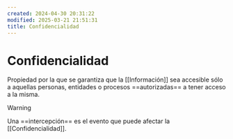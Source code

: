 ```yaml
---
created: 2024-04-30 20:31:22
modified: 2025-03-21 21:51:31
title: Confidencialidad
---
```


# Confidencialidad

Propiedad por la que se garantiza que la [[Información]] sea accesible sólo a aquellas personas, entidades o procesos ==autorizadas== a tener acceso a la misma.

> [!warning]
> Una ==intercepción== es el evento que puede afectar la [[Confidencialidad]].
